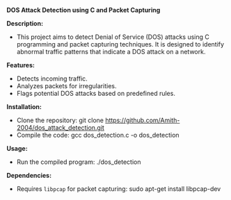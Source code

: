 **DOS Attack Detection using C and Packet Capturing**

**Description:**
- This project aims to detect Denial of Service (DOS) attacks using C programming and packet capturing techniques. It is designed to identify abnormal traffic patterns that indicate a DOS attack on a network.

  
**Features:**
- Detects incoming traffic.
- Analyzes packets for irregularities.
- Flags potential DOS attacks based on predefined rules.

  
**Installation:**
- Clone the repository: 
git clone https://github.com/Amith-2004/dos_attack_detection.git
- Compile the code:
gcc dos_detection.c -o dos_detection


**Usage:**
- Run the compiled program:
./dos_detection


**Dependencies:**
- Requires `libpcap` for packet capturing:
sudo apt-get install libpcap-dev
